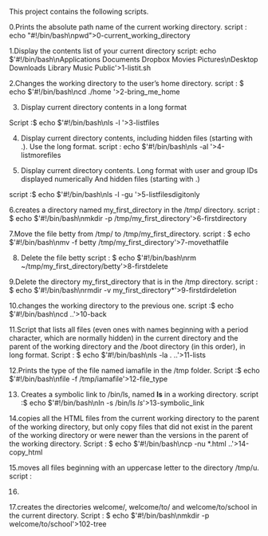 This project contains the following scripts.

0.Prints the absolute path name of the current working directory.
script : echo "#!/bin/bash\npwd">0-current_working_directory

1.Display the contents list of your current directory
script: echo $'#!/bin/bash\nApplications    Documents   Dropbox Movies Pictures\nDesktop Downloads   Library Music Public'>1-listit.sh

2.Changes the working directory to the user’s home directory.
script : $ echo $'#!/bin/bash\ncd ./home '>2-bring_me_home

3. Display current directory contents in a long format
 
Script :$ echo $'#!/bin/bash\nls -l '>3-listfiles

4. Display current directory contents, including hidden files (starting with .). Use the long format.
script : echo $'#!/bin/bash\nls -al '>4-listmorefiles

5. Display current directory contents.
Long format
with user and group IDs displayed numerically
And hidden files (starting with .)

script :$ echo $'#!/bin/bash\nls -l -gu '>5-listfilesdigitonly

6.creates a directory named my_first_directory in the /tmp/ directory.
script : $ echo $'#!/bin/bash\nmkdir -p /tmp/my_first_directory'>6-firstdirectory

7.Move the file betty from /tmp/ to /tmp/my_first_directory.
script : $ echo $'#!/bin/bash\nmv -f betty /tmp/my_first_directory'>7-movethatfile

8. Delete the file betty
script : $ echo $'#!/bin/bash\nrm ~/tmp/my_first_directory/betty'>8-firstdelete

9.Delete the directory my_first_directory that is in the /tmp directory.
script : $ echo $'#!/bin/bash\nrmdir -v my_first_directory*'>9-firstdirdeletion

10.changes the working directory to the previous one.
script :$ echo $'#!/bin/bash\ncd ..'>10-back

11.Script that lists all files (even ones with names beginning with a period character, which are normally hidden) in the current directory and the parent of the working directory and the /boot directory (in this order), in long format.
Script : $ echo $'#!/bin/bash\nls -la . ..'>11-lists

12.Prints the type of the file named iamafile in the /tmp folder.
Script :$ echo $'#!/bin/bash\nfile -f /tmp/iamafile'>12-file_type

13. Creates a symbolic link to /bin/ls, named __ls__ in a working directory.
script :$ echo $'#!/bin/bash\nIn -s /bin/ls _ls_'>13-symbolic_link
 
14.copies all the HTML files from the current working directory to the parent of the working directory, but only copy files that did not exist in the parent of the working directory or were newer than the versions in the parent of the working directory.
Script : $ echo $'#!/bin/bash\ncp -nu *.html ..'>14-copy_html

15.moves all files beginning with an uppercase letter to the directory /tmp/u.
script : 

16.

17.creates the directories welcome/, welcome/to/ and welcome/to/school in the current directory.
Script : $ echo $'#!/bin/bash\nmkdir -p welcome/to/school'>102-tree


